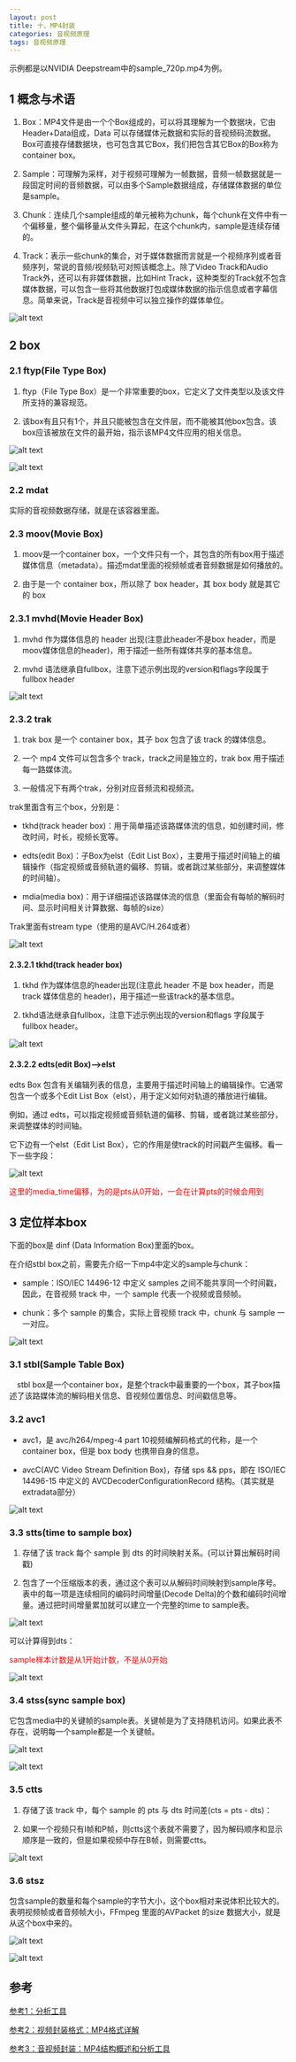 ```yaml
---
layout: post
title: 十、MP4封装
categories: 音视频原理
tags: 音视频原理
---
```


示例都是以NVIDIA Deepstream中的sample_720p.mp4为例。

## 1 概念与术语

1. Box：MP4文件是由一个个Box组成的，可以将其理解为一个数据块，它由Header+Data组成，Data 可以存储媒体元数据和实际的音视频码流数据。Box可直接存储数据块，也可包含其它Box，我们把包含其它Box的Box称为container box。

2. Sample：可理解为采样，对于视频可理解为一帧数据，音频一帧数据就是一段固定时间的音频数据，可以由多个Sample数据组成，存储媒体数据的单位是sample。

3. Chunk：连续几个sample组成的单元被称为chunk，每个chunk在文件中有一个偏移量，整个偏移量从文件头算起，在这个chunk内，sample是连续存储的。

4. Track：表示一些chunk的集合，对于媒体数据而言就是一个视频序列或者音频序列，常说的音频/视频轨可对照该概念上。除了Video Track和Audio Track外，还可以有非媒体数据，比如Hint Track，这种类型的Track就不包含媒体数据，可以包含一些将其他数据打包成媒体数据的指示信息或者字幕信息。简单来说，Track是音视频中可以独立操作的媒体单位。

![alt text](/assets/Video/10_MP4封装/image/image-7.png)

## 2 box

### 2.1 ftyp(File Type Box)

1. ftyp（File Type Box）是一个非常重要的box，它定义了文件类型以及该文件所支持的兼容规范。

2. 该box有且只有1个，并且只能被包含在文件层，而不能被其他box包含。该box应该被放在文件的最开始，指示该MP4文件应用的相关信息。


![alt text](/assets/Video/10_MP4封装/image/image-1.png)


![alt text](/assets/Video/10_MP4封装/image/image-2.png)

### 2.2 mdat

实际的音视频数据存储，就是在该容器里面。

### 2.3 moov(Movie Box)

1. moov是一个container box，一个文件只有一个，其包含的所有box用于描述媒体信息（metadata）。描述mdat里面的视频帧或者音频数据是如何播放的。

2. 由于是一个 container box，所以除了 box header，其 box body 就是其它的 box

### 2.3.1 mvhd(Movie Header Box)

1. mvhd 作为媒体信息的 header 出现(注意此header不是box header，而是moov媒体信息的header)，用于描述一些所有媒体共享的基本信息。

2. mvhd 语法继承自fullbox，注意下述示例出现的version和flags字段属于fullbox header

![alt text](/assets/Video/10_MP4封装/image/image-3.png)

### 2.3.2 trak

1. trak box 是一个 container box，其子 box 包含了该 track 的媒体信息。

2. 一个 mp4 文件可以包含多个 track，track之间是独立的，trak box 用于描述每一路媒体流。

3. 一般情况下有两个trak，分别对应音频流和视频流。

trak里面含有三个box，分别是：

- tkhd(track header box)：用于简单描述该路媒体流的信息，如创建时间，修改时间，时长，视频长宽等。

- edts(edit Box)：子Box为elst（Edit List Box），主要用于描述时间轴上的编辑操作（指定视频或音频轨道的偏移、剪辑，或者跳过某些部分，来调整媒体的时间轴）。

- mdia(media box)：用于详细描述该路媒体流的信息（里面会有每帧的解码时间、显示时间相关计算数据、每帧的size）


Trak里面有stream type（使用的是AVC/H.264或者）

![alt text](/assets/Video/10_MP4封装/image/image.png)

#### 2.3.2.1 tkhd(track header box)

1. tkhd 作为媒体信息的header出现(注意此 header 不是 box header，而是 track 媒体信息的 header)，用于描述一些该track的基本信息。

2. tkhd语法继承自fullbox，注意下述示例出现的version和flags 字段属于fullbox header。

![alt text](/assets/Video/10_MP4封装/image/image-4.png)


#### 2.3.2.2 edts(edit Box)—>elst

edts Box 包含有关编辑列表的信息，主要用于描述时间轴上的编辑操作。它通常包含一个或多个Edit List Box（elst），用于定义如何对轨道的播放进行编辑。

例如，通过 edts，可以指定视频或音频轨道的偏移、剪辑，或者跳过某些部分，来调整媒体的时间轴。

它下边有一个elst（Edit List Box），它的作用是使track的时间戳产生偏移。看一下一些字段：

![alt text](/assets/Video/10_MP4封装/image/image-5.png)

<font color="red">这里的media_time偏移，为的是pts从0开始，一会在计算pts的时候会用到</font>


## 3 定位样本box

下面的box是 dinf (Data Information Box)里面的box。

在介绍stbl box之前，需要先介绍一下mp4中定义的sample与chunk：

- sample：ISO/IEC 14496-12 中定义 samples 之间不能共享同一个时间戳，因此，在音视频 track 中，一个 sample 代表一个视频或音频帧。

- chunk：多个 sample 的集合，实际上音视频 track 中，chunk 与 sample 一一对应。

![alt text](/assets/Video/10_MP4封装/image/image-6.png)

### 3.1 stbl(Sample Table Box)

 stbl box是一个container box，是整个track中最重要的一个box，其子box描述了该路媒体流的解码相关信息、音视频位置信息、时间戳信息等。

### 3.2 avc1

- avc1，是 avc/h264/mpeg-4 part 10视频编解码格式的代称，是一个 container box，但是 box body 也携带自身的信息。

- avcC(AVC Video Stream Definition Box)，存储 sps && pps，即在 ISO/IEC 14496-15 中定义的 AVCDecoderConfigurationRecord 结构。（其实就是extradata部分）

![alt text](/assets/Video/10_MP4封装/image/mp4中的avcc的extradata.png)

### 3.3 stts(time to sample box)
1. 存储了该 track 每个 sample 到 dts 的时间映射关系。(可以计算出解码时间戳)

2. 包含了一个压缩版本的表，通过这个表可以从解码时间映射到sample序号。表中的每一项是连续相同的编码时间增量(Decode Delta)的个数和编码时间增量。通过把时间增量累加就可以建立一个完整的time to sample表。

![alt text](/assets/Video/10_MP4封装/image/image-8.png)

可以计算得到dts：

<font color="red">sample样本计数是从1开始计数，不是从0开始</font>

![alt text](/assets/Video/10_MP4封装/image/image-9.png)

### 3.4 stss(sync sample box)

它包含media中的关键帧的sample表。关键帧是为了支持随机访问。如果此表不存在，说明每一个sample都是一个关键帧。

![alt text](/assets/Video/10_MP4封装/image/image-10.png)

![alt text](/assets/Video/10_MP4封装/image/image-11.png)

### 3.5 ctts

1. 存储了该 track 中，每个 sample 的 pts 与 dts 时间差(cts = pts - dts)：

2. 如果一个视频只有I帧和P帧，则ctts这个表就不需要了，因为解码顺序和显示顺序是一致的，但是如果视频中存在B帧，则需要ctts。

![alt text](/assets/Video/10_MP4封装/image/image-12.png)

### 3.6 stsz

包含sample的数量和每个sample的字节大小，这个box相对来说体积比较大的。表明视频帧或者音频帧大小，FFmpeg 里面的AVPacket 的size 数据大小，就是从这个box中来的。

![alt text](/assets/Video/10_MP4封装/image/image-13.png)


![alt text](/assets/Video/10_MP4封装/image/image-14.png)



## 参考

[参考1：分析工具](https://blog.csdn.net/qq_38998001/article/details/138210509)

[参考2：视频封装格式：MP4格式详解](https://blog.csdn.net/m0_60259116/article/details/132714706)

[参考3：音视频封装：MP4结构概述和分析工具](https://cloud.tencent.com/developer/article/1746996)

